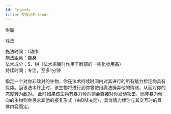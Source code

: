 ```yaml
---
id: Friends
title: 交友术Friends
---
```


附魔

戏法

施法时间：1动作  
施法距离：自身  
法术成分：S、M（法术施展时作用于脸部的一些化妆用品）  
持续时间：专注，至多1分钟  


指定一个对你非敌对的生物，你在法术持续时间内对其进行的所有魅力检定均具有优势。当该法术终止时，该生物将进行到你曾使用魔法操弄他的情绪，从而对你的态度转为敌对。
此时如果该生物有暴力倾向则会直接对你发动攻击，而非暴力倾向的生物则会寻求其他的报复形式（由DM决定），具体情力倾你与其交互时的具体内容而定。
